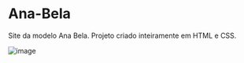 # Ana-Bela
Site da modelo Ana Bela. Projeto criado inteiramente em HTML e CSS.

![image](https://user-images.githubusercontent.com/78764825/145124914-07de7e2c-dee1-4adc-b167-fa23bdc7374e.png)
